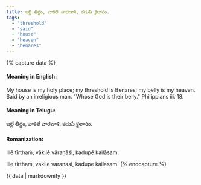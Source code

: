 ```yaml
---
title: ఇల్లే తీర్థం, వాకిలే వారణాశి, కడుపే కైలాసం.
tags:
  - "threshold"
  - "said"
  - "house"
  - "heaven"
  - "benares"
---
```


{% capture data %}
#### Meaning in English:
My house is my holy place; my threshold is Benares; my belly is my heaven.
Said by an irreligious man.
"Whose God is their belly." Philippians iii. 18.

#### Meaning in Telugu:
ఇల్లే తీర్థం, వాకిలే వారణాశి, కడుపే కైలాసం.

#### Romanization:
Illē tīrthaṁ, vākilē vāraṇāśi, kaḍupē kailāsaṁ.

Ille tirtham, vakile varanasi, kadupe kailasam.
{% endcapture %}

{{ data | markdownify }}

